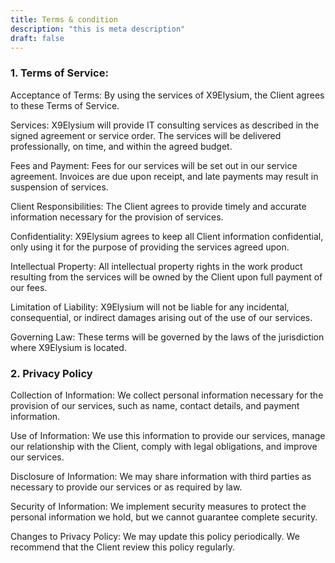 ```yaml
---
title: Terms & condition
description: "this is meta description"
draft: false
---
```

### 1. Terms of Service:

Acceptance of Terms: By using the services of X9Elysium, the Client agrees to these Terms of Service.

Services: X9Elysium will provide IT consulting services as described in the signed agreement or service order. The services will be delivered professionally, on time, and within the agreed budget.

Fees and Payment: Fees for our services will be set out in our service agreement. Invoices are due upon receipt, and late payments may result in suspension of services.

Client Responsibilities: The Client agrees to provide timely and accurate information necessary for the provision of services.

Confidentiality: X9Elysium agrees to keep all Client information confidential, only using it for the purpose of providing the services agreed upon.

Intellectual Property: All intellectual property rights in the work product resulting from the services will be owned by the Client upon full payment of our fees.

Limitation of Liability: X9Elysium will not be liable for any incidental, consequential, or indirect damages arising out of the use of our services.

Governing Law: These terms will be governed by the laws of the jurisdiction where X9Elysium is located.

### 2. Privacy Policy

Collection of Information: We collect personal information necessary for the provision of our services, such as name, contact details, and payment information.

Use of Information: We use this information to provide our services, manage our relationship with the Client, comply with legal obligations, and improve our services.

Disclosure of Information: We may share information with third parties as necessary to provide our services or as required by law.

Security of Information: We implement security measures to protect the personal information we hold, but we cannot guarantee complete security.

Changes to Privacy Policy: We may update this policy periodically. We recommend that the Client review this policy regularly.
